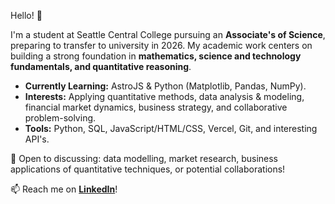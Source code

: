 Hello! 👋

I'm a student at Seattle Central College pursuing an **Associate's of Science**, preparing to transfer to university in 2026. My academic work centers on building a strong foundation in **mathematics, science and technology fundamentals, and quantitative reasoning**.

* **Currently Learning:** AstroJS & Python (Matplotlib, Pandas, NumPy).
* **Interests:** Applying quantitative methods, data analysis & modeling, financial market dynamics, business strategy, and collaborative problem-solving.
* **Tools:** Python, SQL, JavaScript/HTML/CSS, Vercel, Git, and interesting API's.

💬 Open to discussing: data modelling, market research, business applications of quantitative techniques, or potential collaborations!

📫 Reach me on **[LinkedIn](https://www.linkedin.com/in/nick-bischoff/)**!
